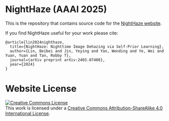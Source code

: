 # NightHaze (AAAI 2025)

This is the repository that contains source code for the [NightHaze website](https://bb12346.github.io/Proj_NightHaze/).
 
If you find NightHaze useful for your work please cite:
```
@article{lin2024nighthaze,
  title={NightHaze: Nighttime Image Dehazing via Self-Prior Learning},
  author={Lin, Beibei and Jin, Yeying and Yan, Wending and Ye, Wei and Yuan, Yuan and Tan, Robby T},
  journal={arXiv preprint arXiv:2403.07408},
  year={2024}
}
```

# Website License
<a rel="license" href="http://creativecommons.org/licenses/by-sa/4.0/"><img alt="Creative Commons License" style="border-width:0" src="https://i.creativecommons.org/l/by-sa/4.0/88x31.png" /></a><br />This work is licensed under a <a rel="license" href="http://creativecommons.org/licenses/by-sa/4.0/">Creative Commons Attribution-ShareAlike 4.0 International License</a>.
